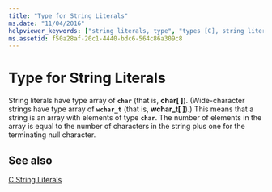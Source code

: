 ```yaml
---
title: "Type for String Literals"
ms.date: "11/04/2016"
helpviewer_keywords: ["string literals, type", "types [C], string literals"]
ms.assetid: f50a28af-20c1-4440-bdc6-564c86a309c8
---
```

# Type for String Literals

String literals have type array of **`char`** (that is, **char[ ]**). (Wide-character strings have type array of **`wchar_t`** (that is, **wchar_t[ ]**).) This means that a string is an array with elements of type **`char`**. The number of elements in the array is equal to the number of characters in the string plus one for the terminating null character.

## See also

[C String Literals](../c-language/c-string-literals.md)

